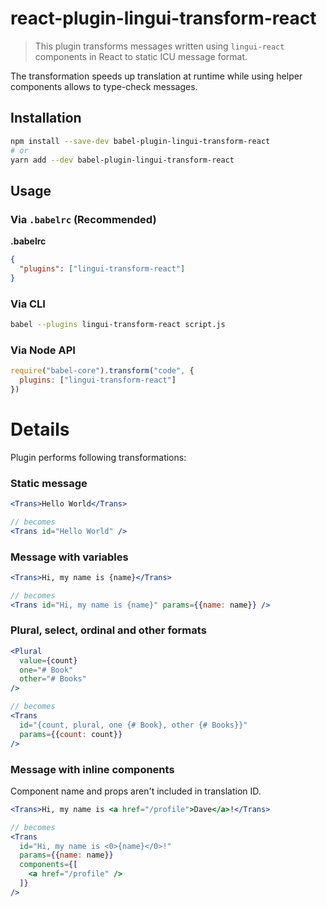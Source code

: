 # react-plugin-lingui-transform-react

> This plugin transforms messages written using `lingui-react` components in React to static ICU message format.

The transformation speeds up translation at runtime while using helper components allows to type-check messages.

## Installation

```sh
npm install --save-dev babel-plugin-lingui-transform-react
# or
yarn add --dev babel-plugin-lingui-transform-react
```

## Usage

### Via `.babelrc` (Recommended)

**.babelrc**

```json
{
  "plugins": ["lingui-transform-react"]
}
```

### Via CLI

```sh
babel --plugins lingui-transform-react script.js
```

### Via Node API

```js
require("babel-core").transform("code", {
  plugins: ["lingui-transform-react"]
})
```

# Details

Plugin performs following transformations:

### Static message

```jsx
<Trans>Hello World</Trans>

// becomes
<Trans id="Hello World" />
```

### Message with variables

```jsx
<Trans>Hi, my name is {name}</Trans>

// becomes
<Trans id="Hi, my name is {name}" params={{name: name}} />
```

### Plural, select, ordinal and other formats

```jsx
<Plural 
  value={count}
  one="# Book"
  other="# Books"
/>

// becomes
<Trans 
  id="{count, plural, one {# Book}, other {# Books}}" 
  params={{count: count}} 
/>
```


### Message with inline components

Component name and props aren't included in translation ID.

```jsx
<Trans>Hi, my name is <a href="/profile">Dave</a>!</Trans>

// becomes
<Trans 
  id="Hi, my name is <0>{name}</0>!" 
  params={{name: name}} 
  components={[
    <a href="/profile" />
  ]}
/>
```

